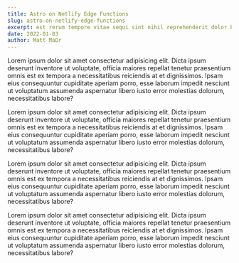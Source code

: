 ```yaml
---
title: Astro on Netlify Edge Functions
slug: astro-on-netlify-edge-functions
excerpt: est rerum tempore vitae sequi sint nihil reprehenderit dolor beatae ea dolores neque fugiat blanditiis voluptate porro vel nihil molestiae ut reiciendis qui aperiam non debitis possimus qui neque nisi nulla
date: 2022-01-03
author: Matt MaDr
---
```


Lorem ipsum dolor sit amet consectetur adipisicing elit. Dicta ipsum deserunt inventore ut voluptate, officia maiores repellat tenetur praesentium omnis est ex tempora a necessitatibus reiciendis at et dignissimos. Ipsam eius consequuntur cupiditate aperiam porro, esse laborum impedit nesciunt ut voluptatum assumenda aspernatur libero iusto error molestias dolorum, necessitatibus labore?

Lorem ipsum dolor sit amet consectetur adipisicing elit. Dicta ipsum deserunt inventore ut voluptate, officia maiores repellat tenetur praesentium omnis est ex tempora a necessitatibus reiciendis at et dignissimos. Ipsam eius consequuntur cupiditate aperiam porro, esse laborum impedit nesciunt ut voluptatum assumenda aspernatur libero iusto error molestias dolorum, necessitatibus labore?

Lorem ipsum dolor sit amet consectetur adipisicing elit. Dicta ipsum deserunt inventore ut voluptate, officia maiores repellat tenetur praesentium omnis est ex tempora a necessitatibus reiciendis at et dignissimos. Ipsam eius consequuntur cupiditate aperiam porro, esse laborum impedit nesciunt ut voluptatum assumenda aspernatur libero iusto error molestias dolorum, necessitatibus labore?

Lorem ipsum dolor sit amet consectetur adipisicing elit. Dicta ipsum deserunt inventore ut voluptate, officia maiores repellat tenetur praesentium omnis est ex tempora a necessitatibus reiciendis at et dignissimos. Ipsam eius consequuntur cupiditate aperiam porro, esse laborum impedit nesciunt ut voluptatum assumenda aspernatur libero iusto error molestias dolorum, necessitatibus labore?